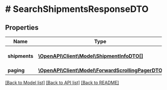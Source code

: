 # # SearchShipmentsResponseDTO

## Properties

Name | Type | Description | Notes
------------ | ------------- | ------------- | -------------
**shipments** | [**\OpenAPI\Client\Model\ShipmentInfoDTO[]**](ShipmentInfoDTO.md) | Список с информацией об отгрузках. | [optional]
**paging** | [**\OpenAPI\Client\Model\ForwardScrollingPagerDTO**](ForwardScrollingPagerDTO.md) |  | [optional]

[[Back to Model list]](../../README.md#models) [[Back to API list]](../../README.md#endpoints) [[Back to README]](../../README.md)
